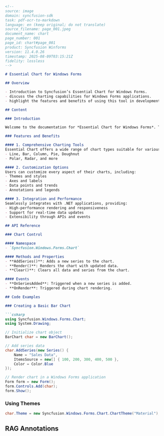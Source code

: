 ```markdown
<!--
source: image
domain: syncfusion-sdk
task: pdf-ocr-to-markdown
language: en (keep original; do not translate)
source_filename: page_001.jpeg
document_name: chart
page_number: 001
page_id: chart#page_001
product: Syncfusion Winforms
version: 11.4.0.26
timestamp: 2025-08-09T03:15:21Z
fidelity: lossless
-->

# Essential Chart for Windows Forms

## Overview

- Introduction to Syncfusion’s Essential Chart for Windows Forms.
- discuss the charting capabilities for Windows Forms applications.
- highlight the features and benefits of using this tool in development.

## Content

### Introduction

Welcome to the documentation for *Essential Chart for Windows Forms*. This guide provides detailed information on how to effectively utilize the charting controls in your Windows Forms applications.

### Features and Benefits

#### 1. Comprehensive Charting Tools
Essential Chart offers a wide range of chart types suitable for various data visualization needs:
- Line, Bar, Column, Pie, Doughnut
- Polar, Radar, and more

#### 2. Customization Options
Users can customize every aspect of their charts, including:
- Themes and styles
- Axes and labels
- Data points and trends
- Annotations and legends

#### 3. Integration and Performance
Seamlessly integrates with .NET applications, providing:
- High-performance rendering and responsiveness
- Support for real-time data updates
- Extensibility through APIs and events

## API Reference

### Chart Control

#### Namespace
- `Syncfusion.Windows.Forms.Chart`

#### Methods and Properties
- **AddSeries()**: Adds a new series to the chart.
- **Render()**: Renders the chart with updated data.
- **Clear()**: Clears all data and series from the chart.

#### Events
- **OnSeriesAdded**: Triggered when a new series is added.
- **OnRender**: Triggered during chart rendering.

## Code Examples

### Creating a Basic Bar Chart

```csharp
using Syncfusion.Windows.Forms.Chart;
using System.Drawing;

// Initialize chart object
BarChart char = new BarChart();

// Add series data
char.AddSeries(new Series() {
    Name = "Sales Data",
    ItemsSource = new[] { 100, 200, 300, 400, 500 },
    Color = Color.Blue
});

// Render chart in a Windows Forms application
Form form = new Form();
form.Controls.Add(char);
form.Show();
```

### Using Themes

```csharp
char.Theme = new Syncfusion.Windows.Forms.Chart.ChartTheme("Material");
```

## RAG Annotations

<!-- tags: [product, windows forms, chart, essential studio, data visualization, api, version] keywords: [syncfusion, windows forms, chart, essential chart, data, visualization, controls, api, charting, documentation, features] -->
```